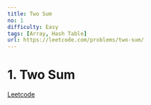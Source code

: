 ```yaml
---
title: Two Sum
no: 1
difficulty: Easy
tags: [Array, Hash Table]
url: https://leetcode.com/problems/two-sum/
---
```


# 1. Two Sum

[Leetcode](https://leetcode.com/problems/two-sum/)

